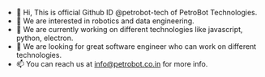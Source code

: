 - 👋 Hi, This is official Github ID @petrobot-tech of PetroBot Technologies.
- 👀 We are interested in robotics and data engineering.
- 🌱 We are currently working on different technologies like javascript, python, electron.
- 💞️ We are looking for great software engineer who can work on different technologies.
- 📫 You can reach us at info@petrobot.co.in for more info.

<!---
petrobot-tech/petrobot-tech is a ✨ special ✨ repository because its `README.md` (this file) appears on your GitHub profile.
You can click the Preview link to take a look at your changes.
--->
